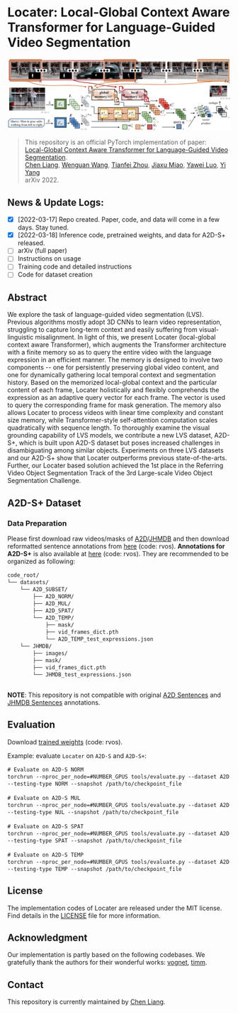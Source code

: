 # Locater: Local-Global Context Aware Transformer for Language-Guided Video Segmentation

<div align="center">
  <img src="assets/pipeline.png">
</div>

> This repository is an official PyTorch implementation of paper:<br>
> [Local-Global Context Aware Transformer for Language-Guided Video Segmentation]().<br>
> [Chen Liang](https://leonnnop.github.io/), [Wenguan Wang](https://sites.google.com/view/wenguanwang/), [Tianfei Zhou](https://www.tfzhou.com/), [Jiaxu Miao](https://scholar.google.com/citations?user=kQ-FWd8AAAAJ&hl=en), [Yawei Luo](https://scholar.google.com.sg/citations?user=pnVwaGsAAAAJ&hl=en), [Yi Yang](https://scholar.google.com/citations?user=RMSuNFwAAAAJ&hl=zh-CN) <br>
> arXiv 2022.

## News & Update Logs:
- [x] [2022-03-17] Repo created. Paper, code, and data will come in a few days. Stay tuned.
- [x] [2022-03-18] Inference code, pretrained weights, and data for A2D-S+ released.
- [ ] arXiv (full paper)
- [ ] Instructions on usage
- [ ] Training code and detailed instructions
- [ ] Code for dataset creation

## Abstract

We explore the task of language-guided video segmentation (LVS). Previous algorithms mostly adopt 3D CNNs to learn video representation, struggling to capture long-term context and easily suffering from visual-linguistic misalignment. In light of this, we present Locater (local-global context aware Transformer), which augments the Transformer architecture with a finite memory so as to query the entire video with the language expression in an efficient manner. The memory is designed to involve two components -- one for persistently preserving global video content, and one for dynamically gathering local temporal context and segmentation history. Based on the memorized local-global context and the particular content of each frame, Locater holistically and flexibly comprehends the expression as an adaptive query vector for each frame. The vector is used to query the corresponding frame for mask generation. The memory also allows Locater to process videos with linear time complexity and constant size memory, while Transformer-style self-attention computation scales quadratically with sequence length. To thoroughly examine the visual grounding capability of LVS models, we contribute a new LVS dataset, A2D-S+, which is built upon A2D-S dataset but poses increased challenges in disambiguating among similar objects. Experiments on three LVS datasets and our A2D-S+ show that Locater outperforms previous state-of-the-arts. Further, our Locater based solution achieved the 1st place in the Referring Video Object Segmentation Track of the 3rd Large-scale Video Object Segmentation Challenge.

## A2D-S+ Dataset

<!-- ## Installation -->

### Data Preparation

Please first download raw videos/masks of [A2D](https://web.eecs.umich.edu/~jjcorso/r/a2d/)/[JHMDB](http://jhmdb.is.tue.mpg.de/) and then download reformatted sentence annotations from [here](https://pan.baidu.com/s/1xdgYwhFIslr7-XEy9N5keQ) (code: rvos). **Annotations for A2D-S+** is also available at [here](https://pan.baidu.com/s/1xdgYwhFIslr7-XEy9N5keQ) (code: rvos).
They are recommended to be organized as following:

```
code_root/
└── datasets/
    └── A2D_SUBSET/
        ├── A2D_NORM/
        ├── A2D_MUL/
        ├── A2D_SPAT/
        └── A2D_TEMP/
        	├── mask/
        	├── vid_frames_dict.pth
        	└── A2D_TEMP_test_expressions.json
    └── JHMDB/
        ├── images/
        ├── mask/
        ├── vid_frames_dict.pth
        └── JHMDB_test_expressions.json
    
```

**NOTE**: This repository is not compatible with original [A2D Sentences](http://jhmdb.is.tue.mpg.de/) and [JHMDB Sentences](http://jhmdb.is.tue.mpg.de/) annotations.

## Evaluation

Download [trained weights](https://pan.baidu.com/s/1xdgYwhFIslr7-XEy9N5keQ) (code: rvos).

Example: evaluate ```Locater``` on ```A2D-S``` and ```A2D-S+```:

```
# Evaluate on A2D-S NORM
torchrun --nproc_per_node=#NUMBER_GPUS tools/evaluate.py --dataset A2D --testing-type NORM --snapshot /path/to/checkpoint_file

# Evaluate on A2D-S MUL
torchrun --nproc_per_node=#NUMBER_GPUS tools/evaluate.py --dataset A2D --testing-type NUL --snapshot /path/to/checkpoint_file

# Evaluate on A2D-S SPAT
torchrun --nproc_per_node=#NUMBER_GPUS tools/evaluate.py --dataset A2D --testing-type SPAT --snapshot /path/to/checkpoint_file

# Evaluate on A2D-S TEMP
torchrun --nproc_per_node=#NUMBER_GPUS tools/evaluate.py --dataset A2D --testing-type TEMP --snapshot /path/to/checkpoint_file

```

## License

The implementation codes of Locater are released under the MIT license. 
Find details in the [LICENSE](LICENSE) file for more information.


<!-- ## Citation

If you find Locater useful or inspiring, please consider citing:

```bibtex
@inproceedings{zhang2022-SAMDETR,
  title      = {Accelerating {DETR} Convergence via Semantic-Aligned Matching},
  author     = {Zhang, Gongjie and Luo, Zhipeng and Yu, Yingchen and Cui, Kaiwen and Lu, Shijian},
  booktitle  = {Proceedings of the IEEE/CVF Conference on Computer Vision and Pattern Recognition (CVPR)},
  year       = {2022}
}
``` -->

## Acknowledgment

Our implementation is partly based on the following codebases. We gratefully thank the authors for their wonderful works: 
[vognet](https://github.com/TheShadow29/vognet-pytorch),
[timm](https://github.com/rwightman/pytorch-image-models).


## Contact

This repository is currently maintained by [Chen Liang](mailto:leonnnop@gmail.com).
